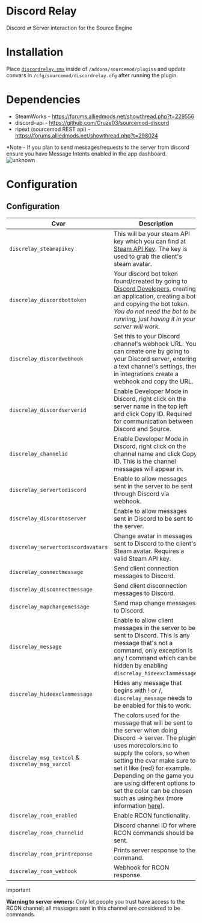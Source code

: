 # Discord Relay

Discord ⇄ Server interaction for the Source Engine

# Installation

Place [`discordrelay.smx`](https://github.com/Heapons/sp-discordrelay/raw/refs/heads/main/plugins/discordrelay.smx) inside of `/addons/sourcemod/plugins` and update convars in `/cfg/sourcemod/discordrelay.cfg` after running the plugin.

# Dependencies

- SteamWorks - https://forums.alliedmods.net/showthread.php?t=229556
- discord-api - https://github.com/Cruze03/sourcemod-discord
- ripext (sourcemod REST api) - https://forums.alliedmods.net/showthread.php?t=298024

*Note - If you plan to send messages/requests to the server from discord ensure you have Message Intents enabled in the app dashboard.
![unknown](https://user-images.githubusercontent.com/42725021/191847732-36a08338-ca11-4ae3-8584-ddc9a308400a.png)


# Configuration

## Configuration

| Cvar | Description |
|------|-------------|
| `discrelay_steamapikey` | This will be your steam API key which you can find at [Steam API Key](https://steamcommunity.com/dev/apikey). The key is used to grab the client's steam avatar. |
| `discrelay_discordbottoken` | Your discord bot token found/created by going to [Discord Developers](https://discord.com/developers/applications), creating an application, creating a bot, and copying the bot token. *You do not need the bot to be running, just having it in your server will work.* |
| `discrelay_discordwebhook` | Set this to your Discord channel's webhook URL. You can create one by going to your Discord server, entering a text channel's settings, then in integrations create a webhook and copy the URL. |
| `discrelay_discordserverid` | Enable Developer Mode in Discord, right click on the server name in the top left and click Copy ID. Required for communication between Discord and Source. |
| `discrelay_channelid` | Enable Developer Mode in Discord, right click on the channel name and click Copy ID. This is the channel messages will appear in. |
| `discrelay_servertodiscord` | Enable to allow messages sent in the server to be sent through Discord via webhook. |
| `discrelay_discordtoserver` | Enable to allow messages sent in Discord to be sent to the server. |
| `discrelay_servertodiscordavatars` | Change avatar in messages sent to Discord to the client's Steam avatar. Requires a valid Steam API key. |
| `discrelay_connectmessage` | Send client connection messages to Discord. |
| `discrelay_disconnectmessage` | Send client disconnection messages to Discord. |
| `discrelay_mapchangemessage` | Send map change messages to Discord. |
| `discrelay_message` | Enable to allow client messages in the server to be sent to Discord. This is any message that's not a command, only exception is any ! command which can be hidden by enabling `discrelay_hideexclammessage`. |
| `discrelay_hideexclammessage` | Hides any message that begins with ! or /, `discrelay_message` needs to be enabled for this to work. |
| `discrelay_msg_textcol` & `discrelay_msg_varcol` | The colors used for the message that will be sent to the server when doing Discord -> server. The plugin uses morecolors.inc to supply the colors, so when setting the cvar make sure to set it like {red} for example. Depending on the game you are using different options to set the color can be chosen such as using hex (more information [here](https://forums.alliedmods.net/showthread.php?t=247770)). |
| `discrelay_rcon_enabled` | Enable RCON functionality. |
| `discrelay_rcon_channelid` | Discord channel ID for where RCON commands should be sent. |
| `discrelay_rcon_printreponse` | Prints server response to the command. |
| `discrelay_rcon_webhook` | Webhook for RCON response. |

> [!IMPORTANT] 
> **Warning to server owners:** Only let people you trust have access to the RCON channel; all messages sent in this channel are considered to be commands.
